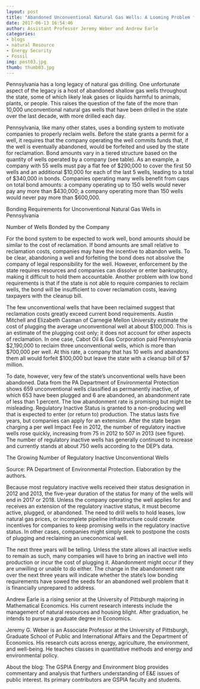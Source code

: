 ```yaml
---
layout: post
title: "Abandoned Unconventional Natural Gas Wells: A Looming Problem for Pennsylvania?"
date: 2017-06-13 16:54:46
author: Assistant Professor Jeremy Weber and Andrew Earle
categories:
- blogs
- natural Resource
- Energy Security
- Fossil
img: post03.jpg
thumb: thumb03.jpg
---
```

Pennsylvania has a long legacy of natural gas drilling. One unfortunate aspect of the legacy is a host of abandoned shallow gas wells throughout the state, some of which likely leak gases or liquids harmful to animals, plants, or people. This raises the question of the fate of the more than 10,000 unconventional natural gas wells that have been drilled in the state over the last decade, with more drilled each day.  

Pennsylvania, like many other states, uses a bonding system to motivate companies to properly reclaim wells. Before the state grants a permit for a well, it requires that the company operating the well commits funds that, if the well is eventually abandoned, would be forfeited and used by the state for reclamation. Bond amounts vary in a tiered structure based on the quantity of wells operated by a company (see table). As an example, a company with 55 wells must pay a flat fee of $290,000 to cover the first 50 wells and an additional $10,000 for each of the last 5 wells, leading to a total of $340,000 in bonds.  Companies operating many wells benefit from caps on total bond amounts: a company operating up to 150 wells would never pay any more than $430,000; a company operating more than 150 wells would never pay more than $600,000.

Bonding Requirements for Unconventional Natural Gas Wells in Pennsylvania

Number of Wells Bonded by the Company


For the bond system to be expected to work well, bond amounts should be similar to the cost of reclamation. If bond amounts are small relative to reclamation costs, companies may have the incentive to abandon wells. To be clear, abandoning a well and forfeiting the bond does not absolve the company of legal responsibility for the well. However, enforcement by the state requires resources and companies can dissolve or enter bankruptcy, making it difficult to hold them accountable. Another problem with low bond requirements is that if the state is not able to require companies to reclaim wells, the bond will be insufficient to cover reclamation costs, leaving taxpayers with the cleanup bill. 

The few unconventional wells that have been reclaimed suggest that reclamation costs greatly exceed current bond requirements. Austin Mitchell and Elizabeth Casman of Carnegie Mellon University estimate the cost of plugging the average unconventional well at about $100,000. This is an estimate of the plugging cost only; it does not account for other aspects of reclamation. In one case, Cabot Oil & Gas Corporation paid Pennsylvania $2,190,000 to reclaim three unconventional wells, which is more than $700,000 per well.  At this rate, a company that has 10 wells and abandons them all would forfeit $100,000 but leave the state with a cleanup bill of $7 million. 

To date, however, very few of the state’s unconventional wells have been abandoned.  Data from the PA Department of Environmental Protection shows 659 unconventional wells classified as permanently inactive, of which 653 have been plugged and 6 are abandoned, an abandonment rate of less than 1 percent.  The low abandonment rate is promising but might be misleading. Regulatory Inactive Status is granted to a non-producing well that is expected to enter (or return to) production.  The status lasts five years, but companies can apply for an extension. After the state began charging a per well Impact Fee in 2012, the number of regulatory inactive wells rose quickly, increasing from 75 in 2012 to 507 in 2013 (see figure). The number of regulatory inactive wells has generally continued to increase and currently stands at about 750 wells according to the DEP’s data.

The Growing Number of Regulatory Inactive Unconventional Wells 

Source: PA Department of Environmental Protection. Elaboration by the authors. 

Because most regulatory inactive wells received their status designation in 2012 and 2013, the five-year duration of the status for many of the wells will end in 2017 or 2018. Unless the company operating the well applies for and receives an extension of the regulatory inactive status, it must become active, plugged, or abandoned. The need to drill wells to hold leases, low natural gas prices, or incomplete pipeline infrastructure could create incentives for companies to keep promising wells in the regulatory inactive status. In other cases, companies might simply seek to postpone the costs of plugging and reclaiming an uneconomical well. 

The next three years will be telling. Unless the state allows all inactive wells to remain as such, many companies will have to bring an inactive well into production or incur the cost of plugging it. Abandonment might occur if they are unwilling or unable to do either. The change in the abandonment rate over the next three years will indicate whether the state’s low bonding requirements have sowed the seeds for an abandoned well problem that it is financially unprepared to address. 

Andrew Earle is a rising senior at the University of Pittsburgh majoring in Mathematical Economics. His current research interests include the management of natural resources and housing blight. After graduation, he intends to pursue a graduate degree in Economics.

Jeremy G. Weber is an Associate Professor at the University of Pittsburgh, Graduate School of Public and International Affairs and the Department of Economics. His research cuts across energy, agriculture, the environment, and well-being. He teaches classes in quantitative methods and energy and environmental policy. 

About the blog: The GSPIA Energy and Environment blog provides commentary and analysis that furthers understanding of E&E issues of public interest. Its primary contributors are GSPIA faculty and students. 


